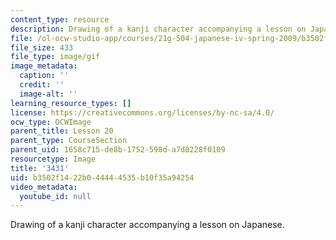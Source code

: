 ```yaml
---
content_type: resource
description: Drawing of a kanji character accompanying a lesson on Japanese.
file: /ol-ocw-studio-app/courses/21g-504-japanese-iv-spring-2009/b3502f1422b044444535b10f35a94254_3431.gif
file_size: 433
file_type: image/gif
image_metadata:
  caption: ''
  credit: ''
  image-alt: ''
learning_resource_types: []
license: https://creativecommons.org/licenses/by-nc-sa/4.0/
ocw_type: OCWImage
parent_title: Lesson 20
parent_type: CourseSection
parent_uid: 1658c715-de8b-1752-598d-a7d8228f0109
resourcetype: Image
title: '3431'
uid: b3502f14-22b0-4444-4535-b10f35a94254
video_metadata:
  youtube_id: null
---
```

Drawing of a kanji character accompanying a lesson on Japanese.